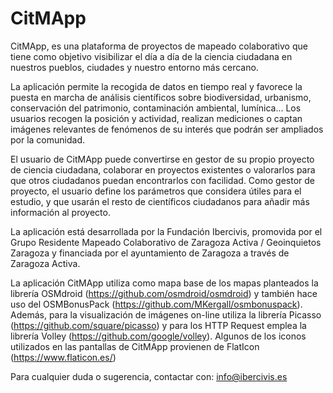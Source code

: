 # CitMApp

CitMApp, es una plataforma de proyectos de mapeado colaborativo que tiene como objetivo visibilizar el día a día de la ciencia ciudadana en nuestros pueblos, ciudades y nuestro entorno más cercano.

La aplicación permite la recogida de datos en tiempo real y favorece la puesta en marcha de análisis científicos sobre biodiversidad, urbanismo, conservación del patrimonio, contaminación ambiental, lumínica…
Los usuarios recogen la posición y actividad, realizan mediciones o captan imágenes relevantes de fenómenos de su interés que podrán ser ampliados por la comunidad.

El usuario de CitMApp puede convertirse en gestor de su propio proyecto de ciencia ciudadana, colaborar en proyectos existentes o valorarlos para que otros ciudadanos puedan encontrarlos con facilidad.
Como gestor de proyecto, el usuario define los parámetros que considera útiles para el estudio, y que usarán el resto de científicos ciudadanos para añadir más información al proyecto.

La aplicación está desarrollada por la Fundación Ibercivis, promovida por el Grupo Residente Mapeado Colaborativo de Zaragoza Activa / Geoinquietos Zaragoza y financiada por el ayuntamiento de Zaragoza a través de Zaragoza Activa.

La aplicación CitMApp utiliza como mapa base de los mapas planteados la librería OSMdroid (https://github.com/osmdroid/osmdroid) y también hace uso del OSMBonusPack (https://github.com/MKergall/osmbonuspack). Además, para la visualización de imágenes on-line utiliza la librería Picasso (https://github.com/square/picasso) y para los HTTP Request emplea la librería Volley (https://github.com/google/volley).
Algunos de los iconos utilizados en las pantallas de CitMApp provienen de FlatIcon (https://www.flaticon.es/)

Para cualquier duda o sugerencia, contactar con: info@ibercivis.es

